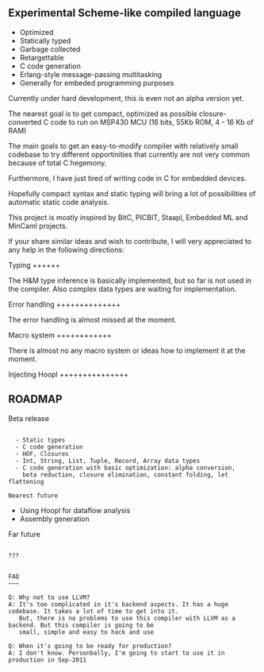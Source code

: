 
Experimental Scheme-like compiled language 
------------------------------------------

  - Optimized
  - Statically typed
  - Garbage collected
  - Retargettable
  - C code generation
  - Erlang-style message-passing multitasking
  - Generally for embeded programming purposes

Currently under hard development, this is even not an alpha version yet.

The nearest goal is to get compact, optimized as possible closure-converted
C code to run on MSP430 MCU (16 bits, 55Kb ROM, 4 - 16 Kb of RAM)

The main goals to get an easy-to-modify compiler with relatively small codebase
to try different opportinities that currently are not very common because of total
C hegemony. 

Furthermore, I have just tired of writing code in C for embedded devices.

Hopefully compact syntax and static typing will bring a lot of possibilities 
of automatic static code analysis.

This project is mostly inspired by BitC, PICBIT, Staapl, Embedded ML and MinCaml
projects.

If your share similar ideas and wish to contribute, I will very appreciated to any help 
in the following directions:

Typing
++++++

The H&M type inference is basically implemented, but so far is not used in the compiler.
Also complex data types are waiting for implementation.

Error handling
++++++++++++++

The error handling is almost missed at the moment.

Macro system
++++++++++++

There is almost no any macro system or ideas how to implement it at the moment.

Injecting Hoopl
+++++++++++++++

ROADMAP
-------

Beta release
~~~~~~~~~~~~

  - Static types
  - C code generation
  - HOF, Closures
  - Int, String, List, Tuple, Record, Array data types
  - C code generation with basic optimization: alpha conversion, 
    beta reduction, closure elimination, constant folding, let flattening

Nearest future
~~~~~~~~~~~~~~

  - Using Hoopl for dataflow analysis 
  - Assembly generation

Far future
~~~~~~~~~~

???


FAQ
~~~

Q: Why not to use LLVM?
A: It's too complicated in it's backend aspects. It has a huge codebase. It takes a lot of time to get into it.
   But, there is no problems to use this compiler with LLVM as a backend. But this compiler is going to be
   small, simple and easy to hack and use

Q: When it's going to be ready for production?
A: I don't know. Personbally, I'm going to start to use it in production in Sep-2011


